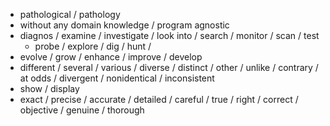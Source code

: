 - pathological / pathology
- without any domain knowledge / program agnostic
- diagnos / examine / investigate / look into / search / monitor / scan / test
  - probe / explore / dig / hunt /
- evolve / grow / enhance / improve / develop
- different / several / various / diverse / distinct / other / unlike / contrary / at odds / divergent / nonidentical / inconsistent
- show / display
- exact / precise / accurate / detailed / careful / true / right / correct / objective / genuine / thorough 
